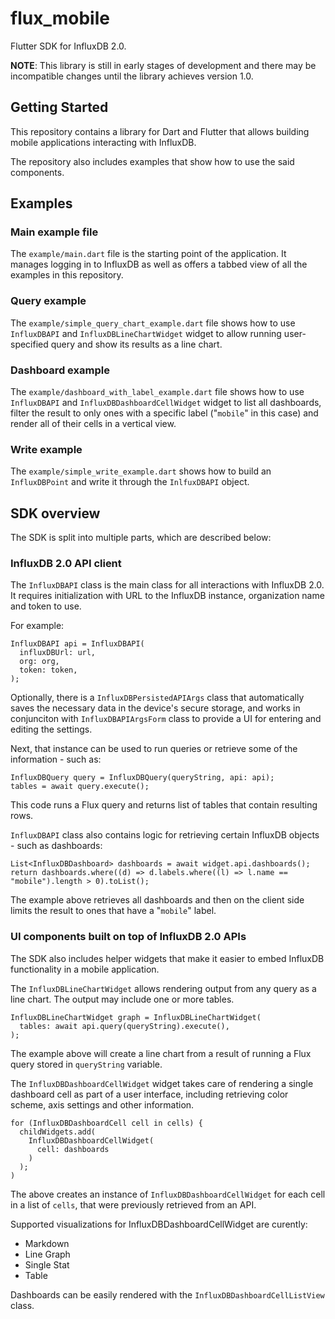 # flux_mobile

Flutter SDK for InfluxDB 2.0.

**NOTE**: This library is still in early stages of development and there may be incompatible changes until the library achieves version 1.0.

## Getting Started

This repository contains a library for Dart and Flutter that allows building mobile applications interacting with InfluxDB.

The repository also includes examples that show how to use the said components.

## Examples

### Main example file

The `example/main.dart` file is the starting point of the application. It manages logging in to InfluxDB as well as offers a tabbed view of all the examples in this repository.

### Query example

The `example/simple_query_chart_example.dart` file shows how to use `InfluxDBAPI` and `InfluxDBLineChartWidget` widget to allow running user-specified query and show its results as a line chart.

### Dashboard example

The `example/dashboard_with_label_example.dart` file shows how to use `InfluxDBAPI` and `InfluxDBDashboardCellWidget` widget to list all dashboards, filter the result to only ones with a specific label ("`mobile`" in this case) and render all of their cells in a vertical view.

### Write example

The `example/simple_write_example.dart` shows how to build an `InfluxDBPoint` and write it through the `InlfuxDBAPI` object.

## SDK overview

The SDK is split into multiple parts, which are described below:

### InfluxDB 2.0 API client

The `InfluxDBAPI` class is the main class for all interactions with InfluxDB 2.0. It requires initialization with URL to the InfluxDB instance, organization name and token to use.

For example:

```
InfluxDBAPI api = InfluxDBAPI(
  influxDBUrl: url,
  org: org,
  token: token,
);
```

Optionally, there is a `InfluxDBPersistedAPIArgs` class that automatically saves the necessary data in the device's secure storage, and works in conjunciton with `InfluxDBAPIArgsForm` class to provide a UI for entering and editing the settings.


Next, that instance can be used to run queries or retrieve some of the information - such as:

```
InfluxDBQuery query = InfluxDBQuery(queryString, api: api);
tables = await query.execute();
```

This code runs a Flux query and returns list of tables that contain resulting rows.

`InfluxDBAPI` class also contains logic for retrieving certain InfluxDB objects - such as dashboards:

```
List<InfluxDBDashboard> dashboards = await widget.api.dashboards();
return dashboards.where((d) => d.labels.where((l) => l.name == "mobile").length > 0).toList();
```

The example above retrieves all dashboards and then on the client side limits the result to ones that have a "`mobile`" label.

### UI components built on top of InfluxDB 2.0 APIs

The SDK also includes helper widgets that make it easier to embed InfluxDB functionality in a mobile application.

The `InfluxDBLineChartWidget` allows rendering output from any query as a line chart. The output may include one or more tables.

```
InfluxDBLineChartWidget graph = InfluxDBLineChartWidget(
  tables: await api.query(queryString).execute(),
);
```

The example above will create a line chart from a result of running a Flux query stored in `queryString` variable.

The `InfluxDBDashboardCellWidget` widget takes care of rendering a single dashboard cell as part of a user interface, including retrieving color scheme, axis settings and other information.

```
for (InfluxDBDashboardCell cell in cells) {
  childWidgets.add(
    InfluxDBDashboardCellWidget(
      cell: dashboards
    )
  );
)
```

The above creates an instance of `InfluxDBDashboardCellWidget` for each cell in a list of `cells`, that were previously retrieved from an API.

Supported visualizations for InfluxDBDashboardCellWidget are curently:
 * Markdown
 * Line Graph
 * Single Stat
 * Table

 Dashboards can be easily rendered with the `InfluxDBDashboardCellListView` class.
